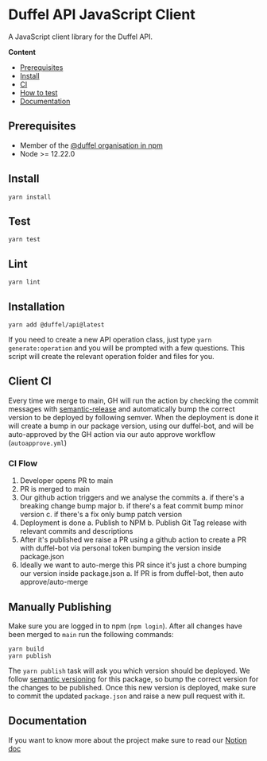 # Duffel API JavaScript Client

A JavaScript client library for the Duffel API.

**Content**

- [Prerequisites](##prerequisites)
- [Install](##install)
- [CI](##client-ci)
- [How to test](##test)
- [Documentation](##documentation)

## Prerequisites

- Member of the [@duffel organisation in npm](https://www.npmjs.com/org/duffel)
- Node >= 12.22.0

## Install

```
yarn install
```

## Test

```
yarn test
```

## Lint

```
yarn lint
```

## Installation

```
yarn add @duffel/api@latest
```

If you need to create a new API operation class, just type `yarn generate:operation` and you will be prompted with a few questions. This script will create the relevant operation folder and files for you.

## Client CI

Every time we merge to main, GH will run the action by checking the commit messages with [semantic-release](https://github.com/semantic-release/semantic-release) and automatically bump the correct version to be deployed by following semver. When the deployment is done it will create a bump in our package version, using our duffel-bot, and will be auto-approved by the GH action via our auto approve workflow (`autoapprove.yml`)

### CI Flow

1. Developer opens PR to main
2. PR is merged to main
3. Our github action triggers and we analyse the commits
   a. if there's a breaking change bump major
   b. if there's a feat commit bump minor version
   c. if there's a fix only bump patch version
4. Deployment is done
   a. Publish to NPM
   b. Publish Git Tag release with relevant commits and descriptions
5. After it's published we raise a PR using a github action to create a PR with duffel-bot via personal token bumping the version inside package.json
6. Ideally we want to auto-merge this PR since it's just a chore bumping our version inside package.json
   a. If PR is from duffel-bot, then auto approve/auto-merge

## Manually Publishing

Make sure you are logged in to npm (`npm login`). After all changes have been merged to `main` run the following commands:

```
yarn build
yarn publish
```

The `yarn publish` task will ask you which version should be deployed. We follow [semantic versioning](https://www.semver.org) for this package, so bump the correct version for the changes to be published. Once this new version is deployed, make sure to commit the updated `package.json` and raise a new pull request with it.

## Documentation

If you want to know more about the project make sure to read our [Notion doc](https://www.notion.so/duffel/JS-Client-Library-Guides-c168653f674f4d768f08e8ba392702e5)
